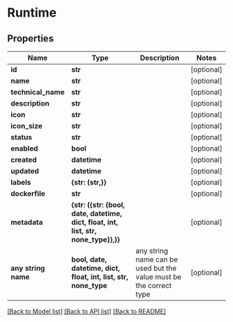 # Runtime


## Properties
Name | Type | Description | Notes
------------ | ------------- | ------------- | -------------
**id** | **str** |  | [optional] 
**name** | **str** |  | [optional] 
**technical_name** | **str** |  | [optional] 
**description** | **str** |  | [optional] 
**icon** | **str** |  | [optional] 
**icon_size** | **str** |  | [optional] 
**status** | **str** |  | [optional] 
**enabled** | **bool** |  | [optional] 
**created** | **datetime** |  | [optional] 
**updated** | **datetime** |  | [optional] 
**labels** | **{str: (str,)}** |  | [optional] 
**dockerfile** | **str** |  | [optional] 
**metadata** | **{str: ({str: (bool, date, datetime, dict, float, int, list, str, none_type)},)}** |  | [optional] 
**any string name** | **bool, date, datetime, dict, float, int, list, str, none_type** | any string name can be used but the value must be the correct type | [optional]

[[Back to Model list]](../README.md#documentation-for-models) [[Back to API list]](../README.md#documentation-for-api-endpoints) [[Back to README]](../README.md)


